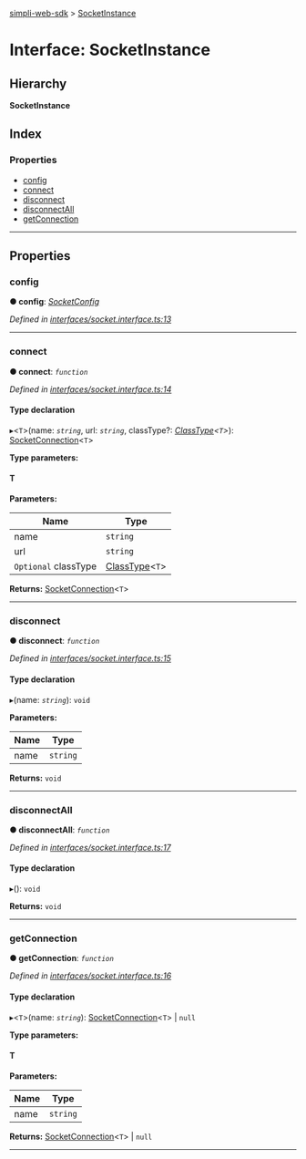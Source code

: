 [simpli-web-sdk](../README.md) > [SocketInstance](../interfaces/socketinstance.md)

# Interface: SocketInstance

## Hierarchy

**SocketInstance**

## Index

### Properties

* [config](socketinstance.md#config)
* [connect](socketinstance.md#connect)
* [disconnect](socketinstance.md#disconnect)
* [disconnectAll](socketinstance.md#disconnectall)
* [getConnection](socketinstance.md#getconnection)

---

## Properties

<a id="config"></a>

###  config

**● config**: *[SocketConfig](socketconfig.md)*

*Defined in [interfaces/socket.interface.ts:13](https://github.com/simplitech/simpli-web-sdk/blob/2a29ffa/src/interfaces/socket.interface.ts#L13)*

___
<a id="connect"></a>

###  connect

**● connect**: *`function`*

*Defined in [interfaces/socket.interface.ts:14](https://github.com/simplitech/simpli-web-sdk/blob/2a29ffa/src/interfaces/socket.interface.ts#L14)*

#### Type declaration
▸<`T`>(name: *`string`*, url: *`string`*, classType?: *[ClassType](../#classtype)<`T`>*): [SocketConnection](../classes/socketconnection.md)<`T`>

**Type parameters:**

#### T 
**Parameters:**

| Name | Type |
| ------ | ------ |
| name | `string` |
| url | `string` |
| `Optional` classType | [ClassType](../#classtype)<`T`> |

**Returns:** [SocketConnection](../classes/socketconnection.md)<`T`>

___
<a id="disconnect"></a>

###  disconnect

**● disconnect**: *`function`*

*Defined in [interfaces/socket.interface.ts:15](https://github.com/simplitech/simpli-web-sdk/blob/2a29ffa/src/interfaces/socket.interface.ts#L15)*

#### Type declaration
▸(name: *`string`*): `void`

**Parameters:**

| Name | Type |
| ------ | ------ |
| name | `string` |

**Returns:** `void`

___
<a id="disconnectall"></a>

###  disconnectAll

**● disconnectAll**: *`function`*

*Defined in [interfaces/socket.interface.ts:17](https://github.com/simplitech/simpli-web-sdk/blob/2a29ffa/src/interfaces/socket.interface.ts#L17)*

#### Type declaration
▸(): `void`

**Returns:** `void`

___
<a id="getconnection"></a>

###  getConnection

**● getConnection**: *`function`*

*Defined in [interfaces/socket.interface.ts:16](https://github.com/simplitech/simpli-web-sdk/blob/2a29ffa/src/interfaces/socket.interface.ts#L16)*

#### Type declaration
▸<`T`>(name: *`string`*): [SocketConnection](../classes/socketconnection.md)<`T`> \| `null`

**Type parameters:**

#### T 
**Parameters:**

| Name | Type |
| ------ | ------ |
| name | `string` |

**Returns:** [SocketConnection](../classes/socketconnection.md)<`T`> \| `null`

___

